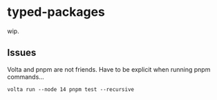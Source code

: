 # typed-packages

wip.

## Issues

Volta and pnpm are not friends. Have to be explicit when running pnpm commands...

```
volta run --node 14 pnpm test --recursive
```